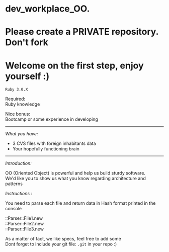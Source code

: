 # dev_workplace_OO. 

# Please create a PRIVATE repository. Don't fork  

# Welcome on the first step, enjoy yourself :)  

`Ruby 3.0.X`  

Required:  
Ruby knowledge  

Nice bonus:  
Bootcamp or some experience in developing  

----------  

*What you have:*  
- 3 CVS files with foreign inhabitants data
- Your hopefully functioning brain  
----------  

*Introduction:*  

OO (Oriented Object) is powerful and help us build sturdy software.  
We'd like you to show us what you know regarding architecture and patterns  


*Instructions :*  

You need to parse each file and return data in Hash format printed in the console  

::Parser::File1.new  
::Parser::File2.new  
::Parser::File3.new  


As a matter of fact, we like specs, feel free to add some  
Dont forget to include your git file: `.git` in your repo :)
